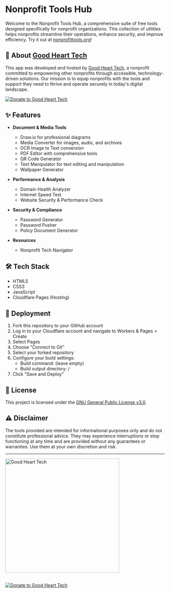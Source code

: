 # Nonprofit Tools Hub

Welcome to the Nonprofit Tools Hub, a comprehensive suite of free tools designed specifically for nonprofit organizations. This collection of utilities helps nonprofits streamline their operations, enhance security, and improve efficiency. Try it out at [nonprofittools.org](https://nonprofittools.org)!

## 🏢 About [Good Heart Tech](https://goodhearttech.org/)

This app was developed and hosted by [Good Heart Tech](https://goodhearttech.org/), a nonprofit committed to empowering other nonprofits through accessible, technology-driven solutions. Our mission is to equip nonprofits with the tools and support they need to thrive and operate securely in today's digital landscape.

[![Donate to Good Heart Tech](https://img.shields.io/badge/Donate_to_Good_Heart_Tech-💙-white)](https://goodhearttech.org/donate/)

## ✨ Features

- **Document & Media Tools**
  - Draw.io for professional diagrams
  - Media Converter for images, audio, and archives
  - OCR Image to Text conversion
  - PDF Editor with comprehensive tools
  - QR Code Generator
  - Text Manipulator for text editing and manipulation
  - Wallpaper Generator

- **Performance & Analysis**
  - Domain Health Analyzer
  - Internet Speed Test
  - Website Security & Performance Check

- **Security & Compliance**
  - Password Generator
  - Password Pusher
  - Policy Document Generator

- **Resources**
  - Nonprofit Tech Navigator

## 🛠️ Tech Stack

- HTML5
- CSS3
- JavaScript
- Cloudflare Pages (Hosting)

## 🚀 Deployment

1. Fork this repository to your GitHub account
2. Log in to your Cloudflare account and navigate to Workers & Pages > Create
3. Select Pages
4. Choose "Connect to Git"
5. Select your forked repository
6. Configure your build settings:
   - Build command: (leave empty)
   - Build output directory: /
7. Click "Save and Deploy"

## 📄 License

This project is licensed under the [GNU General Public License v3.0](LICENSE).

## ⚠️ Disclaimer

The tools provided are intended for informational purposes only and do not constitute professional advice. They may experience interruptions or stop functioning at any time and are provided without any guarantees or warranties. Use them at your own discretion and risk.

---

<a href="https://goodhearttech.org/">
  <img src="https://graphics.goodhearttech.org/GHT-AllWhiteLogo-phishsite.png" alt="Good Heart Tech" width="360">
</a>
<br><br>

[![Donate to Good Heart Tech](https://img.shields.io/badge/Donate_to_Good_Heart_Tech-💙-white)](https://goodhearttech.org/donate/)

